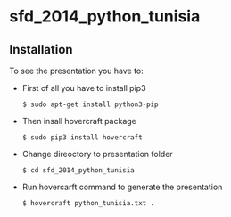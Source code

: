 sfd_2014_python_tunisia
=======================

Installation
------------

To see the presentation you have to:

- First of all you have to install pip3

    `$ sudo apt-get install python3-pip`
    
    
- Then insall hovercraft package

    `$ sudo pip3 install hovercraft`
    
- Change direoctory to presentation folder
  
  `$ cd sfd_2014_python_tunisia`

- Run hovercarft command to generate the presentation
  
  `$ hovercraft python_tunisia.txt .`
  
